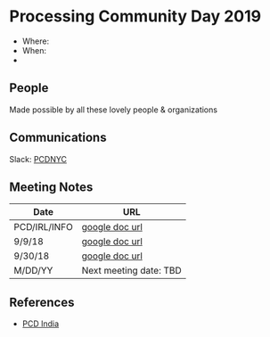 # Processing Community Day 2019

- Where:
- When:
-


## People

Made possible by all these lovely people & organizations

## Communications

Slack: [PCDNYC](https://pcdnyc.slack.com/messages)


## Meeting Notes

| Date         | URL                                                                                                    |
| ------------ | ------------------------------------------------------------------------------------------------------ |
| PCD/IRL/INFO | [google doc url](https://docs.google.com/document/d/1LZTrMm1uDxMqhm-PdppPtTxzsulHwg7hU-sj-XQ8B7Q/edit) |
| 9/9/18       | [google doc url](https://docs.google.com/document/d/1f62hX4l9F9SxCtMs-eJTLOFk-OfFrdLSm_PmBBRXZmo/edit) |
| 9/30/18      | [google doc url](https://docs.google.com/document/d/1Yvc-WN-MWP3Sf1IIhV8Ut8Pd0jrZQUvg51U3xlEsCvY/edit) |
| M/DD/YY      | Next meeting date: TBD                                                                                 |


## References

- [PCD India](https://processingindia.org/)
